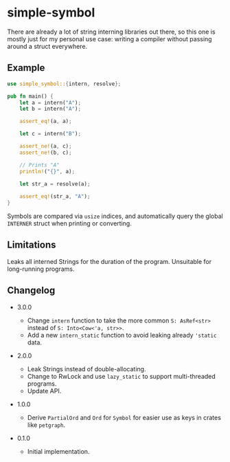 # simple-symbol

There are already a lot of string interning libraries out there, so this one is mostly
just for my personal use case: writing a compiler without passing around a struct
everywhere.

## Example

```rust
use simple_symbol::{intern, resolve};

pub fn main() {
    let a = intern("A");
    let b = intern("A");

    assert_eq!(a, a);

    let c = intern("B");

    assert_ne!(a, c);
    assert_ne!(b, c);

    // Prints "A"
    println!("{}", a);

    let str_a = resolve(a);
    
    assert_eq!(str_a, "A");
}
```

Symbols are compared via `usize` indices, and automatically
query the global `INTERNER` struct when printing or converting.

## Limitations

Leaks all interned Strings for the duration of the program. Unsuitable for long-running programs.

## Changelog

- 3.0.0

  * Change `intern` function to take the more common `S: AsRef<str>` instead of `S: Into<Cow<'a, str>>`.
  * Add a new `intern_static` function to avoid leaking already `'static` data.

- 2.0.0

  * Leak Strings instead of double-allocating.
  * Change to RwLock and use `lazy_static` to support multi-threaded programs.
  * Update API.

- 1.0.0

  * Derive `PartialOrd` and `Ord` for `Symbol` for easier use as keys in crates like `petgraph`.

- 0.1.0

  * Initial implementation.
